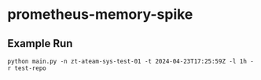 # prometheus-memory-spike

## Example Run

`python main.py -n zt-ateam-sys-test-01 -t 2024-04-23T17:25:59Z -l 1h -r test-repo`
